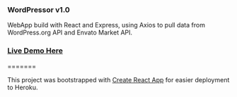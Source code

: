 ### WordPressor v1.0

WebApp build with React and Express, using Axios to pull data from WordPress.org API and Envato Market API.

### [Live Demo Here](https://wordpressor.herokuapp.com)

=======

This project was bootstrapped with [Create React App](https://github.com/facebookincubator/create-react-app) for easier deployment to Heroku.


